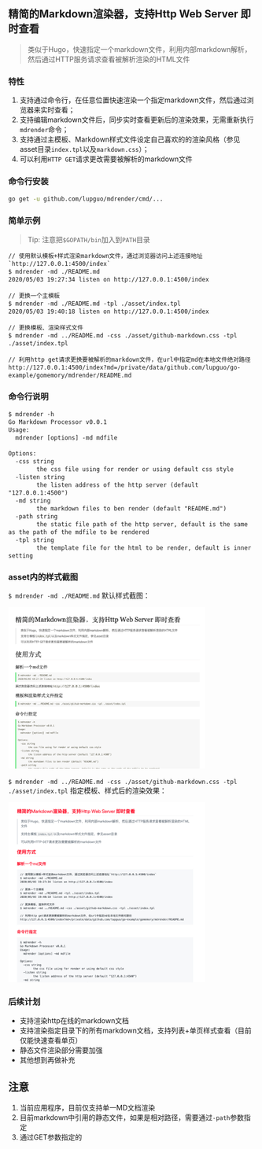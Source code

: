 ## 精简的Markdown渲染器，支持Http Web Server 即时查看
> 类似于Hugo，快速指定一个markdown文件，利用内部markdown解析，然后通过HTTP服务请求查看被解析渲染的HTML文件


### 特性
1. 支持通过命令行，在任意位置快速渲染一个指定markdown文件，然后通过浏览器来实时查看；
2. 支持编辑markdown文件后，同步实时查看更新后的渲染效果，无需重新执行`mdrender`命令；
3. 支持通过主模板、Markdown样式文件设定自己喜欢的的渲染风格（参见asset目录`index.tpl`以及`markdown.css`）；
4. 可以利用`HTTP GET`请求更改需要被解析的markdown文件

### 命令行安装
```bash
go get -u github.com/lupguo/mdrender/cmd/...
```

### 简单示例
> Tip: 注意把`$GOPATH/bin`加入到`PATH`目录

```
// 使用默认模板+样式渲染markdown文件，通过浏览器访问上述连接地址`http://127.0.0.1:4500/index`
$ mdrender -md ./README.md                                 
2020/05/03 19:27:34 listen on http://127.0.0.1:4500/index

// 更换一个主模板
$ mdrender -md ./README.md -tpl ./asset/index.tpl                                  
2020/05/03 19:40:18 listen on http://127.0.0.1:4500/index

// 更换模板、渲染样式文件
$ mdrender -md ../README.md -css ./asset/github-markdown.css -tpl ./asset/index.tpl

// 利用http get请求更换要被解析的markdown文件，在url中指定md在本地文件绝对路径
http://127.0.0.1:4500/index?md=/private/data/github.com/lupguo/go-example/gomemory/mdrender/README.md
```

### 命令行说明
```
$ mdrender -h         
Go Markdown Processor v0.0.1
Usage:
  mdrender [options] -md mdfile

Options:
  -css string
        the css file using for render or using default css style
  -listen string
        the listen address of the http server (default "127.0.0.1:4500")
  -md string
        the markdown files to ben render (default "README.md")
  -path string
        the static file path of the http server, default is the same as the path of the mdfile to be rendered
  -tpl string
        the template file for the html to be render, default is inner setting
```

### asset内的样式截图
`$ mdrender -md ./README.md` 默认样式截图：

<img src="./asset/screen-shot.jpg" width="400"/>

`$ mdrender -md ../README.md -css ./asset/github-markdown.css -tpl ./asset/index.tpl` 指定模板、样式后的渲染效果：

<img src="./asset/screen-shot-2.jpg" width="400"/>

### 后续计划
- 支持渲染http在线的markdown文档
- 支持渲染指定目录下的所有markdown文档，支持列表+单页样式查看（目前仅能快速查看单页）
- 静态文件渲染部分需要加强
- 其他想到再做补充

## 注意
1. 当前应用程序，目前仅支持单一MD文档渲染
2. 目前markdown中引用的静态文件，如果是相对路径，需要通过`-path`参数指定
3. 通过GET参数指定的
